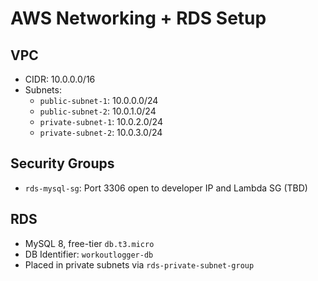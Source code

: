 # AWS Networking + RDS Setup

## VPC
- CIDR: 10.0.0.0/16
- Subnets:
  - `public-subnet-1`: 10.0.0.0/24
  - `public-subnet-2`: 10.0.1.0/24
  - `private-subnet-1`: 10.0.2.0/24
  - `private-subnet-2`: 10.0.3.0/24

## Security Groups
- `rds-mysql-sg`: Port 3306 open to developer IP and Lambda SG (TBD)

## RDS
- MySQL 8, free-tier `db.t3.micro`
- DB Identifier: `workoutlogger-db`
- Placed in private subnets via `rds-private-subnet-group`
